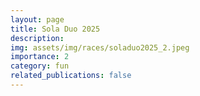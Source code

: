```yaml
---
layout: page
title: Sola Duo 2025
description:
img: assets/img/races/soladuo2025_2.jpeg
importance: 2
category: fun
related_publications: false
---
```

